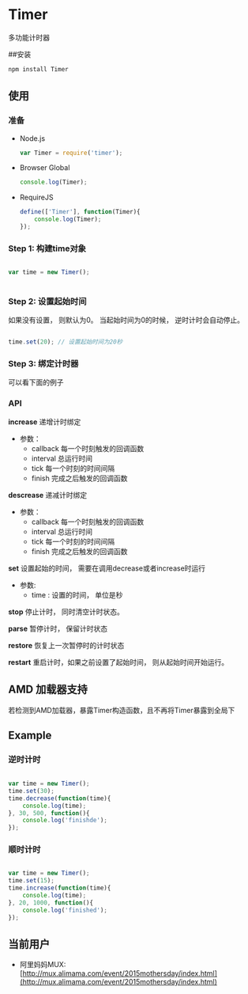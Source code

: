 # Timer
多功能计时器





##安装

```bash
npm install Timer
```



## 使用

### 准备

+ Node.js
    ```javascript
    var Timer = require('timer');
    ```

+ Browser Global
    ```javascript
    console.log(Timer);
    ```
+ RequireJS
    ```javascript
    define(['Timer'], function(Timer){
        console.log(Timer);
    });
    ```
    
### Step 1: 构建time对象

```javascript

var time = new Timer();
 
```

### Step 2: 设置起始时间
如果没有设置， 则默认为0。 当起始时间为0的时候， 逆时计时会自动停止。

```javascript

time.set(20); // 设置起始时间为20秒

```


### Step 3: 绑定计时器
可以看下面的例子


### API

**increase**
递增计时绑定

+ 参数： 
    - callback 每一个时刻触发的回调函数
    - interval 总运行时间
    - tick     每一个时刻的时间间隔
    - finish   完成之后触发的回调函数

**descrease**
递减计时绑定

+ 参数： 
    - callback 每一个时刻触发的回调函数
    - interval 总运行时间
    - tick     每一个时刻的时间间隔
    - finish   完成之后触发的回调函数


**set**
设置起始的时间， 需要在调用decrease或者increase时运行
+ 参数:
    - time : 设置的时间， 单位是秒
    
**stop**
停止计时， 同时清空计时状态。

**parse**
暂停计时， 保留计时状态

**restore**
恢复上一次暂停时的计时状态

**restart**
重启计时，如果之前设置了起始时间， 则从起始时间开始运行。


## AMD 加载器支持
若检测到AMD加载器，暴露Timer构造函数，且不再将Timer暴露到全局下

## Example

### 逆时计时
```javascript
    
var time = new Timer();
time.set(30);
time.decrease(function(time){
    console.log(time);
}, 30, 500, function(){
    console.log('finishde');
});

```

### 顺时计时
``` javascript

var time = new Timer();
time.set(15);
time.increase(function(time){
    console.log(time);
}, 20, 1000, function(){
    console.log('finished');
});

```

## 当前用户

* 阿里妈妈MUX:[http://mux.alimama.com/event/2015mothersday/index.html](http://mux.alimama.com/event/2015mothersday/index.html)





